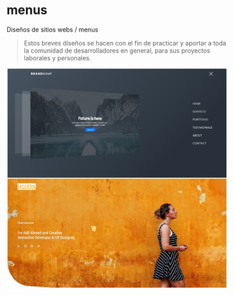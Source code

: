 # menus

Diseños de sitios webs / menus
> Estos breves diseños se hacen con el fin de practicar y aportar a toda la comunidad de desarrolladores en general, para sus proyectos laborales y personales.

![preview web site.](https://github.com/brayangomez22/menu-designs-for-the-web/blob/master/preview.jpg)
